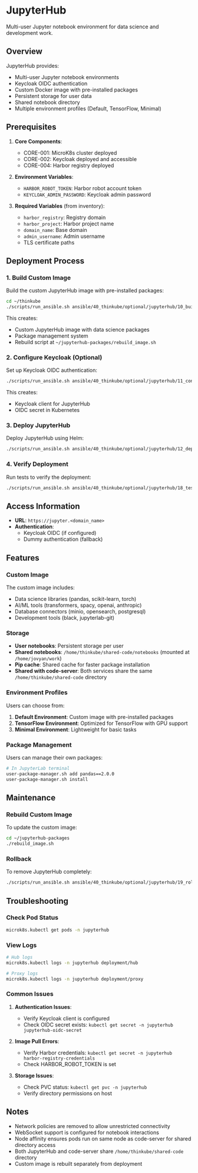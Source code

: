 # JupyterHub

Multi-user Jupyter notebook environment for data science and development work.

## Overview

JupyterHub provides:
- Multi-user Jupyter notebook environments
- Keycloak OIDC authentication
- Custom Docker image with pre-installed packages
- Persistent storage for user data
- Shared notebook directory
- Multiple environment profiles (Default, TensorFlow, Minimal)

## Prerequisites

1. **Core Components**:
   - CORE-001: MicroK8s cluster deployed
   - CORE-002: Keycloak deployed and accessible
   - CORE-004: Harbor registry deployed

2. **Environment Variables**:
   - `HARBOR_ROBOT_TOKEN`: Harbor robot account token
   - `KEYCLOAK_ADMIN_PASSWORD`: Keycloak admin password

3. **Required Variables** (from inventory):
   - `harbor_registry`: Registry domain
   - `harbor_project`: Harbor project name
   - `domain_name`: Base domain
   - `admin_username`: Admin username
   - TLS certificate paths

## Deployment Process

### 1. Build Custom Image

Build the custom JupyterHub image with pre-installed packages:

```bash
cd ~/thinkube
./scripts/run_ansible.sh ansible/40_thinkube/optional/jupyterhub/10_build_image.yaml
```

This creates:
- Custom JupyterHub image with data science packages
- Package management system
- Rebuild script at `~/jupyterhub-packages/rebuild_image.sh`

### 2. Configure Keycloak (Optional)

Set up Keycloak OIDC authentication:

```bash
./scripts/run_ansible.sh ansible/40_thinkube/optional/jupyterhub/11_configure_keycloak.yaml
```

This creates:
- Keycloak client for JupyterHub
- OIDC secret in Kubernetes

### 3. Deploy JupyterHub

Deploy JupyterHub using Helm:

```bash
./scripts/run_ansible.sh ansible/40_thinkube/optional/jupyterhub/12_deploy.yaml
```

### 4. Verify Deployment

Run tests to verify the deployment:

```bash
./scripts/run_ansible.sh ansible/40_thinkube/optional/jupyterhub/18_test.yaml
```

## Access Information

- **URL**: `https://jupyter.<domain_name>`
- **Authentication**: 
  - Keycloak OIDC (if configured)
  - Dummy authentication (fallback)

## Features

### Custom Image
The custom image includes:
- Data science libraries (pandas, scikit-learn, torch)
- AI/ML tools (transformers, spacy, openai, anthropic)
- Database connectors (minio, opensearch, postgresql)
- Development tools (black, jupyterlab-git)

### Storage
- **User notebooks**: Persistent storage per user
- **Shared notebooks**: `/home/thinkube/shared-code/notebooks` (mounted at `/home/jovyan/work`)
- **Pip cache**: Shared cache for faster package installation
- **Shared with code-server**: Both services share the same `/home/thinkube/shared-code` directory

### Environment Profiles
Users can choose from:
1. **Default Environment**: Custom image with pre-installed packages
2. **TensorFlow Environment**: Optimized for TensorFlow with GPU support
3. **Minimal Environment**: Lightweight for basic tasks

### Package Management
Users can manage their own packages:
```bash
# In JupyterLab terminal
user-package-manager.sh add pandas==2.0.0
user-package-manager.sh install
```

## Maintenance

### Rebuild Custom Image
To update the custom image:
```bash
cd ~/jupyterhub-packages
./rebuild_image.sh
```

### Rollback
To remove JupyterHub completely:
```bash
./scripts/run_ansible.sh ansible/40_thinkube/optional/jupyterhub/19_rollback.yaml
```

## Troubleshooting

### Check Pod Status
```bash
microk8s.kubectl get pods -n jupyterhub
```

### View Logs
```bash
# Hub logs
microk8s.kubectl logs -n jupyterhub deployment/hub

# Proxy logs  
microk8s.kubectl logs -n jupyterhub deployment/proxy
```

### Common Issues

1. **Authentication Issues**:
   - Verify Keycloak client is configured
   - Check OIDC secret exists: `kubectl get secret -n jupyterhub jupyterhub-oidc-secret`

2. **Image Pull Errors**:
   - Verify Harbor credentials: `kubectl get secret -n jupyterhub harbor-registry-credentials`
   - Check HARBOR_ROBOT_TOKEN is set

3. **Storage Issues**:
   - Check PVC status: `kubectl get pvc -n jupyterhub`
   - Verify directory permissions on host

## Notes

- Network policies are removed to allow unrestricted connectivity
- WebSocket support is configured for notebook interactions
- Node affinity ensures pods run on same node as code-server for shared directory access
- Both JupyterHub and code-server share `/home/thinkube/shared-code` directory
- Custom image is rebuilt separately from deployment